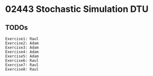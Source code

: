 # 02443 Stochastic Simulation DTU

## TODOs
```
Exercise1: Raul
Exercise2: Adam
Exercise3: Adam
Exercise4: Adam
Exercise5: Adam
Exercise6: Raul
Exercise7: Raul
Exercise8: Raul
```

